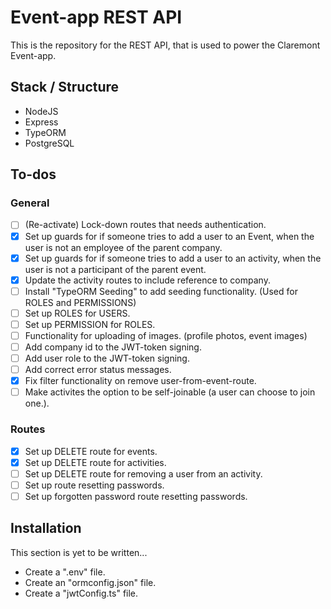 # Event-app REST API  

This is the repository for the REST API, that is used to power the
Claremont Event-app.

## Stack / Structure

* NodeJS
* Express
* TypeORM
* PostgreSQL

## To-dos

### General
- [ ] \(Re-activate) Lock-down routes that needs authentication.
- [x] Set up guards for if someone tries to add a user to an Event, when the user is not an employee of the parent company.
- [x] Set up guards for if someone tries to add a user to an activity, when the user is not a participant of the parent event.
- [x] Update the activity routes to include reference to company.
- [ ] Install "TypeORM Seeding" to add seeding functionality. (Used for ROLES and PERMISSIONS)
- [ ] Set up ROLES for USERS.
- [ ] Set up PERMISSION for ROLES.
- [ ] Functionality for uploading of images. (profile photos, event images)
- [ ] Add company id to the JWT-token signing.
- [ ] Add user role to the JWT-token signing.
- [ ] Add correct error status messages.
- [x] Fix filter functionality on remove user-from-event-route.
- [ ] Make activites the option to be self-joinable (a user can choose to join one.). 

### Routes
- [x] Set up DELETE route for events.
- [x] Set up DELETE route for activities.
- [ ] Set up DELETE route for removing a user from an activity.
- [ ] Set up route resetting passwords.
- [ ] Set up forgotten password route resetting passwords.  

## Installation

This section is yet to be written...

* Create a ".env" file.
* Create an "ormconfig.json" file.
* Create a "jwtConfig.ts" file.
